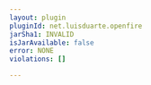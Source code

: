```yaml
---
layout: plugin
pluginId: net.luisduarte.openfire
jarSha1: INVALID
isJarAvailable: false
error: NONE
violations: []

---
```

